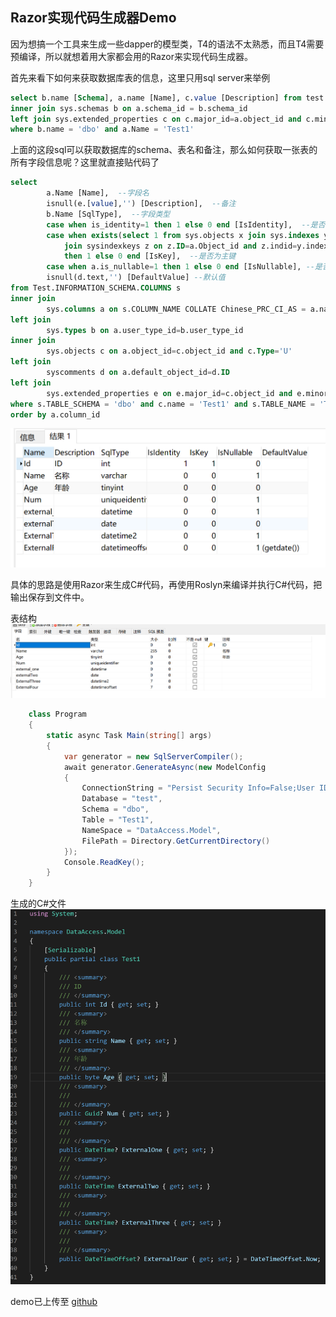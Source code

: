 ## Razor实现代码生成器Demo

因为想搞一个工具来生成一些dapper的模型类，T4的语法不太熟悉，而且T4需要预编译，所以就想着用大家都会用的Razor来实现代码生成器。

首先来看下如何来获取数据库表的信息，这里只用sql server来举例
```sql
select b.name [Schema], a.name [Name], c.value [Description] from test.sys.tables a
inner join sys.schemas b on a.schema_id = b.schema_id
left join sys.extended_properties c on c.major_id=a.object_id and c.minor_id=0 and c.class=1 
where b.name = 'dbo' and a.Name = 'Test1'
```
上面的这段sql可以获取数据库的schema、表名和备注，那么如何获取一张表的所有字段信息呢？这里就直接贴代码了
```sql
select  
		a.Name [Name],  --字段名
		isnull(e.[value],'') [Description],  --备注
		b.Name [SqlType],  --字段类型  
		case when is_identity=1 then 1 else 0 end [IsIdentity],  --是否为标识列
		case when exists(select 1 from sys.objects x join sys.indexes y on x.Type=N'PK' and x.Name=y.Name  
            join sysindexkeys z on z.ID=a.Object_id and z.indid=y.index_id and z.Colid=a.Column_id)  
            then 1 else 0 end [IsKey],  --是否为主键  
		case when a.is_nullable=1 then 1 else 0 end [IsNullable], --是否为可空的
		isnull(d.text,'') [DefaultValue] --默认值  
from Test.INFORMATION_SCHEMA.COLUMNS s
inner join  
		sys.columns a on s.COLUMN_NAME COLLATE Chinese_PRC_CI_AS = a.name
left join 
		sys.types b on a.user_type_id=b.user_type_id  
inner join 
		sys.objects c on a.object_id=c.object_id and c.Type='U' 
left join 
		syscomments d on a.default_object_id=d.ID  
left join
		sys.extended_properties e on e.major_id=c.object_id and e.minor_id=a.Column_id and e.class=1   
where s.TABLE_SCHEMA = 'dbo' and c.name = 'Test1' and s.TABLE_NAME = 'Test1'
order by a.column_id
```
![](https://github.com/JolyneStone/Blogs/blob/master/images/20201003221926.png?raw=true)


具体的思路是使用Razor来生成C#代码，再使用Roslyn来编译并执行C#代码，把输出保存到文件中。

表结构
![](https://github.com/JolyneStone/Blogs/blob/master/images/20201003224835.png?raw=true)

```C#
    class Program
    {
        static async Task Main(string[] args)
        {
            var generator = new SqlServerCompiler();
            await generator.GenerateAsync(new ModelConfig
            {
                ConnectionString = "Persist Security Info=False;User ID=sa;Password=xxx;Initial Catalog=test;Data Source=localhost;",
                Database = "test",
                Schema = "dbo",
                Table = "Test1",
                NameSpace = "DataAccess.Model",
                FilePath = Directory.GetCurrentDirectory()
            });
            Console.ReadKey();
        }
    }
```

生成的C#文件
![](https://github.com/JolyneStone/Blogs/blob/master/images/20201003225143.png?raw=true)


demo已上传至 [github](https://github.com/JolyneStone/demo/tree/master/code-generator)

